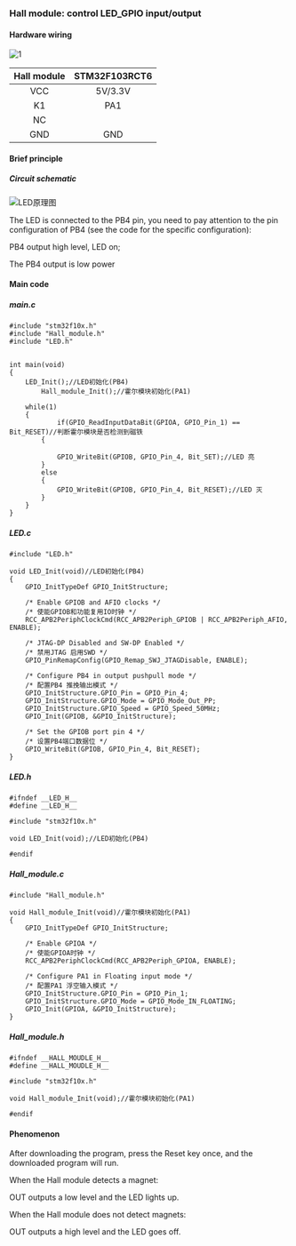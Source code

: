 ### Hall module: control LED_GPIO input/output

#### Hardware wiring

![1](..\Infrared_module\1.jpg)

| Hall module | STM32F103RCT6 |
| :---------: | :-----------: |
|     VCC     |    5V/3.3V    |
|     K1      |      PA1      |
|     NC      |               |
|     GND     |      GND      |

#### Brief principle

##### Circuit schematic

![LED原理图](..\人体红外模块：控制LED_GPIO输入_输出\LED原理图.png)

The LED is connected to the PB4 pin, you need to pay attention to the pin configuration of PB4 (see the code for the specific configuration):

PB4 output high level, LED on;

The PB4 output is low power

#### Main code

##### main.c

```
#include "stm32f10x.h"
#include "Hall_module.h"
#include "LED.h"


int main(void)
{
    LED_Init();//LED初始化(PB4)
		Hall_module_Init();//霍尔模块初始化(PA1)
    
    while(1)
    {
			if(GPIO_ReadInputDataBit(GPIOA, GPIO_Pin_1) == Bit_RESET)//判断霍尔模块是否检测到磁铁
        {
            
            GPIO_WriteBit(GPIOB, GPIO_Pin_4, Bit_SET);//LED 亮
        }
        else
        {
            GPIO_WriteBit(GPIOB, GPIO_Pin_4, Bit_RESET);//LED 灭
        }
    }
}
```

##### LED.c

```
#include "LED.h"

void LED_Init(void)//LED初始化(PB4)
{
    GPIO_InitTypeDef GPIO_InitStructure;
    
    /* Enable GPIOB and AFIO clocks */
    /* 使能GPIOB和功能复用IO时钟 */
    RCC_APB2PeriphClockCmd(RCC_APB2Periph_GPIOB | RCC_APB2Periph_AFIO, ENABLE); 
    
    /* JTAG-DP Disabled and SW-DP Enabled */
    /* 禁用JTAG 启用SWD */
    GPIO_PinRemapConfig(GPIO_Remap_SWJ_JTAGDisable, ENABLE);
    
    /* Configure PB4 in output pushpull mode */
    /* 配置PB4 推挽输出模式 */
    GPIO_InitStructure.GPIO_Pin = GPIO_Pin_4;
    GPIO_InitStructure.GPIO_Mode = GPIO_Mode_Out_PP;   
    GPIO_InitStructure.GPIO_Speed = GPIO_Speed_50MHz; 
    GPIO_Init(GPIOB, &GPIO_InitStructure);
    
    /* Set the GPIOB port pin 4 */
    /* 设置PB4端口数据位 */
    GPIO_WriteBit(GPIOB, GPIO_Pin_4, Bit_RESET);
}
```

##### LED.h

```
#ifndef __LED_H__
#define __LED_H__

#include "stm32f10x.h"

void LED_Init(void);//LED初始化(PB4)

#endif
```

##### Hall_module.c

```
#include "Hall_module.h"

void Hall_module_Init(void)//霍尔模块初始化(PA1)
{
    GPIO_InitTypeDef GPIO_InitStructure;
    
    /* Enable GPIOA */
    /* 使能GPIOA时钟 */
    RCC_APB2PeriphClockCmd(RCC_APB2Periph_GPIOA, ENABLE); 
    
    /* Configure PA1 in Floating input mode */
    /* 配置PA1 浮空输入模式 */
    GPIO_InitStructure.GPIO_Pin = GPIO_Pin_1;
    GPIO_InitStructure.GPIO_Mode = GPIO_Mode_IN_FLOATING;   
    GPIO_Init(GPIOA, &GPIO_InitStructure);  
}
```

##### Hall_module.h

```
#ifndef __HALL_MOUDLE_H__
#define __HALL_MOUDLE_H__

#include "stm32f10x.h"

void Hall_module_Init(void);//霍尔模块初始化(PA1)

#endif
```

#### **Phenomenon**

After downloading the program, press the Reset key once, and the downloaded program will run.

When the Hall module detects a magnet:

OUT outputs a low level and the LED lights up.

When the Hall module does not detect magnets:

OUT outputs a high level and the LED goes off.